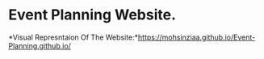 # Event Planning Website.
*Visual Represntaion Of The Website:*https://mohsinziaa.github.io/Event-Planning.github.io/
